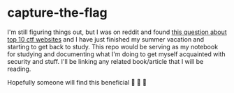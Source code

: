 # capture-the-flag

I'm still figuring things out, but I was on reddit and found [this question about top 10 ctf websites](https://www.reddit.com/r/securityCTF/comments/ewpdt8/top_10_ctf_capture_the_flag_websites/) and I have just finished my summer vacation and starting to get back to study. This repo would be serving as my notebook for studying and documenting what I'm doing to get myself acquainted with security and stuff. I'll be linking any related book/article that I will be reading.

Hopefully someone will find this beneficial :beers: :beers: :beers:
